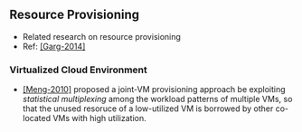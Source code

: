 ## Resource Provisioning

- Related research on resource provisioning
- Ref: [[Garg-2014]](http://www.buyya.com/papers/HeterogenousWorkloadCloud-ICA3PP2011.pdf)


### Virtualized Cloud Environment
- [[Meng-2010]](http://dl.acm.org/citation.cfm?id=1809052) proposed a joint-VM provisioning approach be exploiting *statistical multiplexing* among the workload patterns of multiple VMs, so that the unused resoruce of a low-utilized VM is borrowed by other co-located VMs with high utilization.
